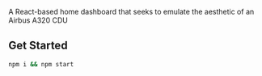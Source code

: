 A React-based home dashboard that seeks to emulate the aesthetic of an Airbus A320 CDU

## Get Started

```bash
npm i && npm start
```
